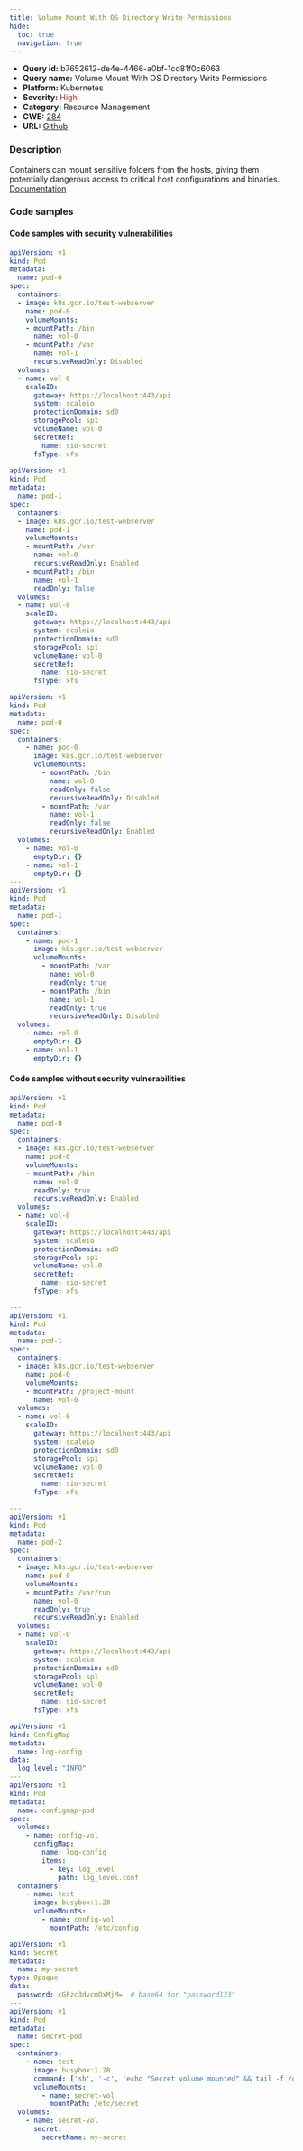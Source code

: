 ```yaml
---
title: Volume Mount With OS Directory Write Permissions
hide:
  toc: true
  navigation: true
---
```


<style>
  .highlight .hll {
    background-color: #ff171742;
  }
  .md-content {
    max-width: 1100px;
    margin: 0 auto;
  }
</style>

-   **Query id:** b7652612-de4e-4466-a0bf-1cd81f0c6063
-   **Query name:** Volume Mount With OS Directory Write Permissions
-   **Platform:** Kubernetes
-   **Severity:** <span style="color:#bb2124">High</span>
-   **Category:** Resource Management
-   **CWE:** <a href="https://cwe.mitre.org/data/definitions/284.html" onclick="newWindowOpenerSafe(event, 'https://cwe.mitre.org/data/definitions/284.html')">284</a>
-   **URL:** [Github](https://github.com/Checkmarx/kics/tree/master/assets/queries/k8s/volume_mount_with_os_directory_write_permissions)

### Description
Containers can mount sensitive folders from the hosts, giving them potentially dangerous access to critical host configurations and binaries.<br>
[Documentation](https://kubernetes.io/docs/concepts/storage/volumes/)

### Code samples
#### Code samples with security vulnerabilities
```yaml title="Positive test num. 1 - yaml file" hl_lines="10 12 36 39"
apiVersion: v1
kind: Pod
metadata:
  name: pod-0
spec:
  containers:
  - image: k8s.gcr.io/test-webserver
    name: pod-0
    volumeMounts:
    - mountPath: /bin
      name: vol-0
    - mountPath: /var
      name: vol-1
      recursiveReadOnly: Disabled
  volumes:
  - name: vol-0
    scaleIO:
      gateway: https://localhost:443/api
      system: scaleio
      protectionDomain: sd0
      storagePool: sp1
      volumeName: vol-0
      secretRef:
        name: sio-secret
      fsType: xfs
---
apiVersion: v1
kind: Pod
metadata:
  name: pod-1
spec:
  containers:
  - image: k8s.gcr.io/test-webserver
    name: pod-1
    volumeMounts:
    - mountPath: /var
      name: vol-0
      recursiveReadOnly: Enabled
    - mountPath: /bin
      name: vol-1
      readOnly: false
  volumes:
  - name: vol-0
    scaleIO:
      gateway: https://localhost:443/api
      system: scaleio
      protectionDomain: sd0
      storagePool: sp1
      volumeName: vol-0
      secretRef:
        name: sio-secret
      fsType: xfs

```
```yaml title="Positive test num. 2 - yaml file" hl_lines="33 10 36 14"
apiVersion: v1
kind: Pod
metadata:
  name: pod-0
spec:
  containers:
    - name: pod-0
      image: k8s.gcr.io/test-webserver
      volumeMounts:
        - mountPath: /bin
          name: vol-0
          readOnly: false
          recursiveReadOnly: Disabled
        - mountPath: /var
          name: vol-1
          readOnly: false
          recursiveReadOnly: Enabled
  volumes:
    - name: vol-0
      emptyDir: {}
    - name: vol-1
      emptyDir: {}
---
apiVersion: v1
kind: Pod
metadata:
  name: pod-1
spec:
  containers:
    - name: pod-1
      image: k8s.gcr.io/test-webserver
      volumeMounts:
        - mountPath: /var
          name: vol-0
          readOnly: true
        - mountPath: /bin
          name: vol-1
          readOnly: true
          recursiveReadOnly: Disabled
  volumes:
    - name: vol-0
      emptyDir: {}
    - name: vol-1
      emptyDir: {}

```


#### Code samples without security vulnerabilities
```yaml title="Negative test num. 1 - yaml file"
apiVersion: v1
kind: Pod
metadata:
  name: pod-0
spec:
  containers:
  - image: k8s.gcr.io/test-webserver
    name: pod-0
    volumeMounts:
    - mountPath: /bin
      name: vol-0
      readOnly: true
      recursiveReadOnly: Enabled
  volumes:
  - name: vol-0
    scaleIO:
      gateway: https://localhost:443/api
      system: scaleio
      protectionDomain: sd0
      storagePool: sp1
      volumeName: vol-0
      secretRef:
        name: sio-secret
      fsType: xfs

---
apiVersion: v1
kind: Pod
metadata:
  name: pod-1
spec:
  containers:
  - image: k8s.gcr.io/test-webserver
    name: pod-0
    volumeMounts:
    - mountPath: /project-mount
      name: vol-0
  volumes:
  - name: vol-0
    scaleIO:
      gateway: https://localhost:443/api
      system: scaleio
      protectionDomain: sd0
      storagePool: sp1
      volumeName: vol-0
      secretRef:
        name: sio-secret
      fsType: xfs

---
apiVersion: v1
kind: Pod
metadata:
  name: pod-2
spec:
  containers:
  - image: k8s.gcr.io/test-webserver
    name: pod-0
    volumeMounts:
    - mountPath: /var/run
      name: vol-0
      readOnly: true
      recursiveReadOnly: Enabled
  volumes:
  - name: vol-0
    scaleIO:
      gateway: https://localhost:443/api
      system: scaleio
      protectionDomain: sd0
      storagePool: sp1
      volumeName: vol-0
      secretRef:
        name: sio-secret
      fsType: xfs

```
```yaml title="Negative test num. 2 - yaml file"
apiVersion: v1
kind: ConfigMap
metadata:
  name: log-config
data:
  log_level: "INFO"
---
apiVersion: v1
kind: Pod
metadata:
  name: configmap-pod
spec:
  volumes:
    - name: config-vol
      configMap:
        name: log-config
        items:
          - key: log_level
            path: log_level.conf
  containers:
    - name: test
      image: busybox:1.28
      volumeMounts:
        - name: config-vol
          mountPath: /etc/config

```
```yaml title="Negative test num. 3 - yaml file"
apiVersion: v1
kind: Secret
metadata:
  name: my-secret
type: Opaque
data:
  password: cGFzc3dvcmQxMjM=  # base64 for "password123"
---
apiVersion: v1
kind: Pod
metadata:
  name: secret-pod
spec:
  containers:
    - name: test
      image: busybox:1.28
      command: ['sh', '-c', 'echo "Secret volume mounted" && tail -f /dev/null']
      volumeMounts:
        - name: secret-vol
          mountPath: /etc/secret
  volumes:
    - name: secret-vol
      secret:
        secretName: my-secret

```
